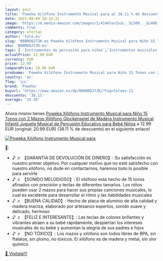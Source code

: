 ```yaml
---
layout: post
title: 'Poweka Xilófono Instrumento Musical para al 38.11 % de descuento'
date: 2021-08-04 18:33:31
image: 'https://m.media-amazon.com/images/I/414HlevIxoL._SL500_._SL400_.jpg'
comments: true
category: ofertas
author: 'tole.es'
slug: 'B08RDQJ7JK-es Poweka Xilófono Instrumento Musical para Niño 15 Tonos con...'
sku: 'B08RDQJ7JK-es'
tags: [ 'Instrumentos de percusión para niños','Instrumentos musicales para niños','Juguetes','Juguetes y juegos','bebé','poweka', ]
actualPrice: 12.99 EUR
currency: EUR
price: 12.99
comparePrice: 20.99 EUR
prodname: 'Poweka Xilófono Instrumento Musical para Niño 15 Tonos con 2 Mazos  Xilófono Glockenspiel de Madera Instrumento Musical Infantil  Juguete Musical de Percusión Educativo para Bebé Niños'
country: 'es'
flag: '🇪🇸'
brand: 'Poweka'
buyurl: 'https://www.amazon.es/dp/B08RDQJ7JK/?tag=tolees-21'
descuento: '38.11'
average: '15.39'
---
```


Ahora mismo tienes [Poweka Xilófono Instrumento Musical para Niño 15 Tonos con 2 Mazos  Xilófono Glockenspiel de Madera Instrumento Musical Infantil  Juguete Musical de Percusión Educativo para Bebé Niños](https://www.amazon.es/dp/B08RDQJ7JK/?tag=tolees-21) a 12.99 EUR (original: 20.99 EUR) (38.11 %  de descuento) en el siguiente enlace!

[![Poweka Xilófono Instrumento Musical para](https://m.media-amazon.com/images/I/414HlevIxoL._SL500_._SL400_.jpg)](https://www.amazon.es/dp/B08RDQJ7JK/?tag=tolees-21)

🔎:

- ♪ ♬ 【GARANTÍA DE DEVOLUCIÓN DE DINERO】: Su satisfacción es nuestro primer objetivo. Por cualquier motivo que no esté satisfecho con nuestro xilófono, no dude en contactarnos, haremos todo lo posible para servirle
- ♪ ♬ 【SONIDO MELODIOSO】: El xilófono está hecho de 15 tonos afinados con precisión y teclas de diferentes tamaños. Los niños pueden usar 2 mazos para hacer sus propias canciones musicales, lo cual es excelente para desarrollar el ritmo y las habilidades musicales
- ♪ ♬ 【BUENA CALIDAD】: Hecho de placa de aluminio de alta calidad y madera maciza, elaborado por artesanos expertos, sonido suave y delicado, hermoso
- ♪ ♬ 【FELIZ E INTERESANTE】: Las teclas de colores brillantes y vibrantes atraen a su bebé rápidamente, despiertan los intereses musicales de su bebé y aumentan la alegría de sus padres e hijos
- ♪ ♬ 【NO TÓXICO】: Los mazos y xilófono son todos libres de BPA, sin ftalatos, sin plomo, no tóxicos. El xilófono es de madera y metal, sin olor químico

[🛒 Visítala!!!](https://www.amazon.es/dp/B08RDQJ7JK/?tag=tolees-21)
